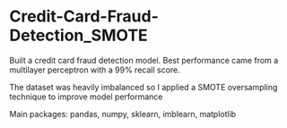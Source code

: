 # Credit-Card-Fraud-Detection_SMOTE
Built a credit card fraud detection model. Best performance came from a multilayer perceptron with a 99% recall score.

The dataset was heavily imbalanced so I applied a SMOTE oversampling technique to improve model performance

Main packages: pandas, numpy, sklearn, imblearn, matplotlib 
